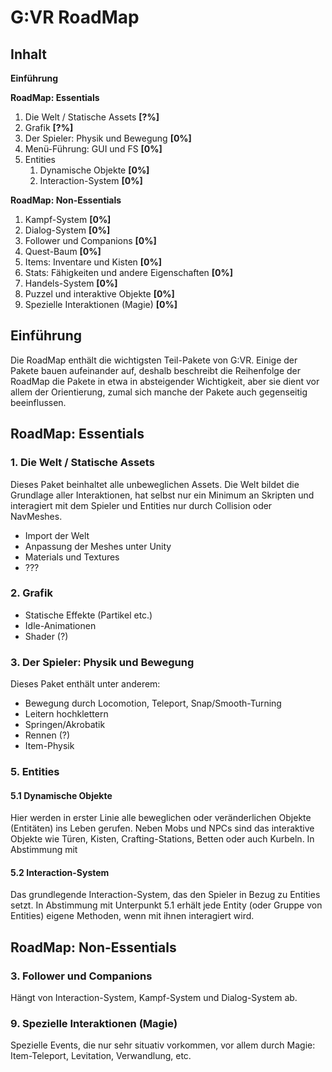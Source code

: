 # G:VR RoadMap

## Inhalt
**Einführung**

**RoadMap: Essentials**
1. Die Welt / Statische Assets **[?%]**
1. Grafik **[?%]**
1. Der Spieler: Physik und Bewegung **[0%]**
1. Menü-Führung: GUI und FS **[0%]**
1. Entities
    1. Dynamische Objekte **[0%]**
    1. Interaction-System **[0%]**
    
**RoadMap: Non-Essentials**
1. Kampf-System **[0%]**
1. Dialog-System **[0%]**
1. Follower und Companions **[0%]**
1. Quest-Baum **[0%]**
1. Items: Inventare und Kisten **[0%]**
1. Stats: Fähigkeiten und andere Eigenschaften **[0%]**
1. Handels-System **[0%]**
1. Puzzel und interaktive Objekte **[0%]**
1. Spezielle Interaktionen (Magie) **[0%]**
    

## Einführung
Die RoadMap enthält die wichtigsten Teil-Pakete von G:VR. Einige der Pakete bauen aufeinander auf, deshalb beschreibt die Reihenfolge der RoadMap die Pakete in etwa in absteigender Wichtigkeit, aber sie dient vor allem der Orientierung, zumal sich manche der Pakete auch gegenseitig beeinflussen.

## RoadMap: Essentials
### 1. Die Welt / Statische Assets
Dieses Paket beinhaltet alle unbeweglichen Assets. Die Welt bildet die Grundlage aller Interaktionen, hat selbst nur ein Minimum an Skripten und interagiert mit dem Spieler und Entities nur durch Collision oder NavMeshes.
- Import der Welt
- Anpassung der Meshes unter Unity
- Materials und Textures
- ???

### 2. Grafik
- Statische Effekte (Partikel etc.)
- Idle-Animationen
- Shader (?)

### 3. Der Spieler: Physik und Bewegung
Dieses Paket enthält unter anderem:
- Bewegung durch Locomotion, Teleport, Snap/Smooth-Turning
- Leitern hochklettern
- Springen/Akrobatik
- Rennen (?)
- Item-Physik

### 5. Entities
#### 5.1 Dynamische Objekte
Hier werden in erster Linie alle beweglichen oder veränderlichen Objekte (Entitäten) ins Leben gerufen. Neben Mobs und NPCs sind das interaktive Objekte wie Türen, Kisten, Crafting-Stations, Betten oder auch Kurbeln. In Abstimmung mit 
#### 5.2 Interaction-System
Das grundlegende Interaction-System, das den Spieler in Bezug zu Entities setzt. In Abstimmung mit Unterpunkt 5.1 erhält jede Entity (oder Gruppe von Entities) eigene Methoden, wenn mit ihnen interagiert wird.

## RoadMap: Non-Essentials
### 3. Follower und Companions
Hängt von Interaction-System, Kampf-System und Dialog-System ab.

### 9. Spezielle Interaktionen (Magie)
Spezielle Events, die nur sehr situativ vorkommen, vor allem durch Magie: Item-Teleport, Levitation, Verwandlung, etc.
